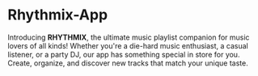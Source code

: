 # Rhythmix-App

Introducing <b>RHYTHMIX</b>, the ultimate music playlist companion for music lovers of all kinds! Whether you're a die-hard music enthusiast, a casual listener, or a party DJ, our app has something special in store for you. Create, organize, and discover new tracks that match your unique taste.

